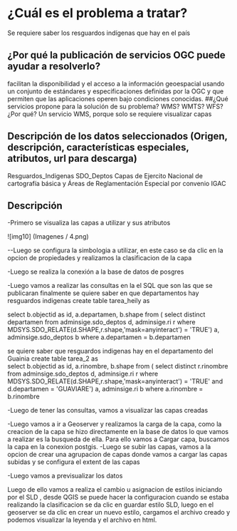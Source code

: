 # ¿Cuál es el problema a tratar?
Se requiere saber los resguardos indígenas que hay en el país
## ¿Por qué la publicación de servicios OGC puede ayudar a resolverlo?
facilitan la disponibilidad y el acceso a la información geoespacial usando un conjunto de estándares y especificaciones definidas por la OGC y que permiten que las aplicaciones operen bajo condiciones conocidas.
##¿Qué servicios propone para la solución de su problema? WMS? WMTS? WFS? ¿Por qué?
Un servicio WMS, porque solo se requiere visualizar capas
## Descripción de los datos seleccionados (Origen, descripción, características especiales, atributos, url para descarga)
Resguardos_Indigenas
SDO_Deptos
Capas de Ejercito Nacional de cartografía básica y Áreas de Reglamentación Especial por convenio IGAC

## Descripción
-Primero se visualiza las capas a utilizar y sus atributos

![img10] (Imagenes / 4.png)

--Luego se configura la  simbologia a utilizar, en este caso se da clic en la opcion de propiedades y realizamos la clasificacion de la capa

-Luego  se realiza la conexión a la base de datos  de posgres 

-Luego vamos a realizar las consultas en la el SQL que son las que se publicaran finalmente 
 se quiere saber en que departamentos hay resguardos indigenas
 create table tarea_heily as

select b.objectid as id,
a.departamen, b.shape
from (
select distinct departamen
from adminsige.sdo_deptos d,
adminsige.ri r
where MDSYS.SDO_RELATE(d.SHAPE,r.shape,'mask=anyinteract') = 'TRUE') a,
adminsige.sdo_deptos b
where a.departamen = b.departamen
 
 se quiere saber que resguardos indigenas hay en el departamento del Guainia 
 create table tarea_2 as            
select b.objectid as id,
a.rinombre, b.shape
from (
select distinct r.rinombre
from adminsige.sdo_deptos d,
adminsige.ri r
where MDSYS.SDO_RELATE(d.SHAPE,r.shape,'mask=anyinteract') = 'TRUE'
and d.departamen = 'GUAVIARE') a,
adminsige.ri b
where a.rinombre = b.rinombre

-Luego de tener las consultas, vamos a visualizar las capas creadas

-Luego vamos a ir a Geoserver y realizamos la carga de la capa, como la creacion de la capa se hizo directamente en la base de datos lo que vamos a realizar es la busqueda de ella. Para ello vamos a Cargar capa, buscamos la capa en la conexion postgis.
-Luego se subir las capas, vamos a la opcion de crear una agrupacion de capas donde  vamos a cargar las capas subidas y se configura el extent de las capas

-Luego vamos a previsualizar los datos

Luego de ello vamos a realiza el cambio u asignacion de estilos iniciando por el SLD , desde QGIS se puede  hacer la configuracion cuando se estaba realizando la clasificacion se da clic en guardar estilo  SLD, luego en el geoserver se da clic en crear un nuevo estilo, cargamos el archivo creado y podemos visualizar la leyenda y el archivo en html.

